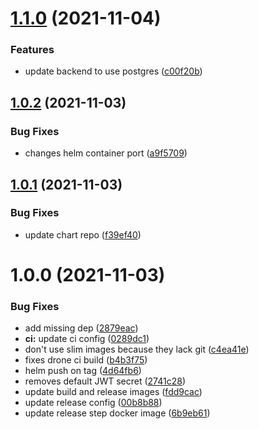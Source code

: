 # [1.1.0](https://github.com/insuusvenerati/strapi-backend/compare/1.0.2...1.1.0) (2021-11-04)


### Features

* update backend to use postgres ([c00f20b](https://github.com/insuusvenerati/strapi-backend/commit/c00f20be1ee1e519a160a44e6483718d9b6f2522))

## [1.0.2](https://github.com/insuusvenerati/strapi-backend/compare/1.0.1...1.0.2) (2021-11-03)


### Bug Fixes

* changes helm container port ([a9f5709](https://github.com/insuusvenerati/strapi-backend/commit/a9f57094424025735fd7e054ce626bb0860f0bc1))

## [1.0.1](https://github.com/insuusvenerati/strapi-backend/compare/1.0.0...1.0.1) (2021-11-03)


### Bug Fixes

* update chart repo ([f39ef40](https://github.com/insuusvenerati/strapi-backend/commit/f39ef405b2e46acc617d4500976b68994e45c1c0))

# 1.0.0 (2021-11-03)


### Bug Fixes

* add missing dep ([2879eac](https://github.com/insuusvenerati/strapi-backend/commit/2879eacf5a3fb0a479e5306610f994a92bf89a98))
* **ci:** update ci config ([0289dc1](https://github.com/insuusvenerati/strapi-backend/commit/0289dc18cc4204b81e42d1b61d23b7866df2ce6f))
* don't use slim images because they lack git ([c4ea41e](https://github.com/insuusvenerati/strapi-backend/commit/c4ea41e0fef5361f77184bafe4c438dbdcf2eb25))
* fixes drone ci build ([b4b3f75](https://github.com/insuusvenerati/strapi-backend/commit/b4b3f75748e35760c4854ddb228f3806119924b5))
* helm push on tag ([4d64fb6](https://github.com/insuusvenerati/strapi-backend/commit/4d64fb6d50b9f63161802c708deab149ed5d5c2e))
* removes default JWT secret ([2741c28](https://github.com/insuusvenerati/strapi-backend/commit/2741c283f67b47ada1f502e89c36b50849cb94ee))
* update build and release images ([fdd9cac](https://github.com/insuusvenerati/strapi-backend/commit/fdd9cace0e6ba244b88ae4b457b4fdbc2d3da6b4))
* update release config ([00b8b88](https://github.com/insuusvenerati/strapi-backend/commit/00b8b885024927351a870a9d3e9fff7b6cca5ee5))
* update release step docker image ([6b9eb61](https://github.com/insuusvenerati/strapi-backend/commit/6b9eb61efcd352add44637b95df80a41de5ca444))

